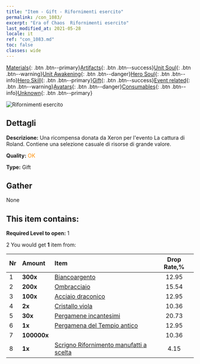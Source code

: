 ```yaml
---
title: "Item - Gift - Rifornimenti esercito"
permalink: /con_1083/
excerpt: "Era of Chaos  Rifornimenti esercito"
last_modified_at: 2021-05-28
locale: it
ref: "con_1083.md"
toc: false
classes: wide
---
```

 [Materials](/ItemsIT/){: .btn .btn--primary}[Artifacts](/ItemsIT/Artifacts/){: .btn .btn--success}[Unit Soul](/ItemsIT/UnitSoul/){: .btn .btn--warning}[Unit Awakening](/ItemsIT/UnitAwakening/){: .btn .btn--danger}[Hero Soul](/ItemsIT/HeroSoul/){: .btn .btn--info}[Hero Skill](/ItemsIT/HeroSkill/){: .btn .btn--primary}[Gift](/ItemsIT/Gift/){: .btn .btn--success}[Event related](/ItemsIT/Events/){: .btn .btn--warning}[Avatars](/ItemsIT/Avatars/){: .btn .btn--danger}[Consumables](/ItemsIT/Consumables/){: .btn .btn--info}[Unknown](/ItemsIT/Unknown/){: .btn .btn--primary}

 ![Rifornimenti esercito](/images/t/i_907132.png)

## Dettagli
 **Descrizione:** Una ricompensa donata da Xeron per l'evento La cattura di Roland. Contiene una selezione casuale di risorse di grande valore.

 **Quality:** <span style="color: #FF8C00">OK</span>

 **Type:** Gift

## Gather

  None

## This item contains:

 **Required Level to open:** 1

 2 You would get **1** item  from:

  | Nr | Amount |     Item    | Drop Rate,% |
  |:---|:-------|:------------|:---------:|
  | 1 |  **300x** | [Biancoargento](/ItemsIT/con_882/) | 12.95 | 
  | 2 |  **200x** | [Ombracciaio](/ItemsIT/con_881/) | 15.54 | 
  | 3 |  **100x** | [Acciaio draconico](/ItemsIT/con_880/) | 12.95 | 
  | 4 |  **2x** | [Cristallo viola](/ItemsIT/con_720/) | 10.36 | 
  | 5 |  **30x** | [Pergamene incantesimi](/ItemsIT/con_694/) | 20.73 | 
  | 6 |  **1x** | [Pergamena del Tempio antico](/ItemsIT/con_697/) | 12.95 | 
  | 7 |  **100000x** | <i class="fas fa-coins"/> | 10.36 | 
  | 8 |  **1x** | [Scrigno Rifornimento manufatti a scelta](/ItemsIT/con_1084/) | 4.15 | 
